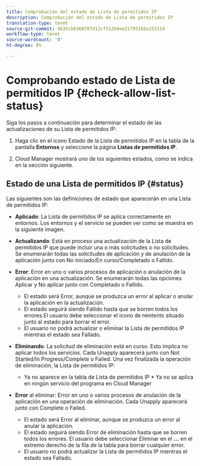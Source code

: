 ```yaml
---
title: Comprobación del estado de Lista de permitidos IP
description: Comprobación del estado de Lista de permitidos IP
translation-type: tm+mt
source-git-commit: 4635cb6360707d12cf512b0ee21f05169a153114
workflow-type: tm+mt
source-wordcount: '0'
ht-degree: 0%

---
```



# Comprobando estado de Lista de permitidos IP {#check-allow-list-status}

Siga los pasos a continuación para determinar el estado de las actualizaciones de su Lista de permitidos IP:

1. Haga clic en el icono Estado de la Lista de permitidos IP en la tabla de la pantalla **Entornos** y seleccione la página **Listas de permitidos IP**.

1. Cloud Manager mostrará uno de los siguientes estados, como se indica en la sección siguiente.

## Estado de una Lista de permitidos IP {#status}

Las siguientes son las definiciones de estado que aparecerán en una Lista de permitidos IP:

* **Aplicado**: La Lista de permitidos IP se aplica correctamente en entornos.  Los entornos y el servicio se pueden ver como se muestra en la siguiente imagen.

* **Actualizando**: Está en proceso una actualización de la Lista de permitidos IP que puede incluir una o más solicitudes o no solicitudes. Se enumerarán todas las solicitudes de aplicación y de anulación de la aplicación junto con No iniciado/En curso/Completado o Fallido.

* **Error**: Error en uno o varios procesos de aplicación o anulación de la aplicación en una actualización. Se enumerarán todas las opciones Aplicar y No aplicar junto con Completado o Fallido.
   * El estado será Error, aunque se produzca un error al aplicar o anular la aplicación en la actualización.
   * El estado seguirá siendo Fallido hasta que se borren todos los errores.El usuario debe seleccionar el icono de reintento situado junto al estado para borrar el error.
   * El usuario no podrá actualizar o eliminar la Lista de permitidos IP mientras el estado sea Fallado.

* **Eliminando**: La solicitud de eliminación está en curso. Esto implica no aplicar todos los servicios. Cada Unapply aparecerá junto con Not Started/In Progress/Complete o Failed.
Una vez finalizada la operación de eliminación, la Lista de permitidos IP:
   * Ya no aparece en la tabla de Lista de permitidos IP * Ya no se aplica en ningún servicio del programa en Cloud Manager

* **Error** al eliminar: Error en uno o varios procesos de anulación de la aplicación en una operación de eliminación. Cada Unapply aparecerá junto con Complete o Failed.

   * El estado será Error al eliminar, aunque se produzca un error al anular la aplicación.
   * El estado seguirá siendo Error de eliminación hasta que se borren todos los errores. El usuario debe seleccionar Eliminar en el **...** en el extremo derecho de la fila de la tabla para borrar cualquier error.
   * El usuario no podrá actualizar la Lista de permitidos IP mientras el estado sea Fallado.

